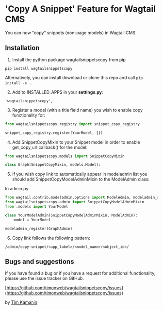 # 'Copy A Snippet' Feature for Wagtail CMS

You can now "copy" snippets (non-page models) in Wagtail CMS

## Installation

1. Install the python package wagtailsnippetscopy from pip

`pip install wagtailsnippetscopy`

Alternatively, you can install download or clone this repo and call `pip install -e .`.

2. Add to INSTALLED_APPS in your **settings.py**:

`'wagtailsnippetscopy',`

3. Register a model (with a title field name) you wish to enable copy functionality for:

```python
from wagtailsnippetscopy.registry import snippet_copy_registry

snippet_copy_registry.register(YourModel, {})
```

4. Add SnippetCopyMixin to your Snippet model in order to enable get_copy_url callback() for the model:

```python
from wagtailsnippetscopy.models import SnippetCopyMixin

class Graph(SnippetCopyMixin, models.Model):
```

5. If you wish copy link to automatically appear in modeladmin list you should add SnippetCopyModelAdminMixin to the ModelAdmin class:

In admin.py:

```python
from wagtail.contrib.modeladmin.options import ModelAdmin, modeladmin_register
from wagtailsnippetscopy.admin import SnippetCopyModelAdminMixin
from .models import YourModel

class YourModelAdmin(SnippetCopyModelAdminMixin, ModelAdmin):
    model = YourModel

modeladmin_register(GraphAdmin)
```

6. Copy link follows the following pattern:

```
/admin/copy-snippet/<app_label>/<model_name>/<object_id>/
```

## Bugs and suggestions

If you have found a bug or if you have a request for additional functionality, please use the issue tracker on GitHub.

[https://github.com/timonweb/wagtailsnippetscopy/issues](https://github.com/timonweb/wagtailsnippetscopy/issues)

by [Tim Kamanin](https://timonweb.com/wagtail-developer/)
